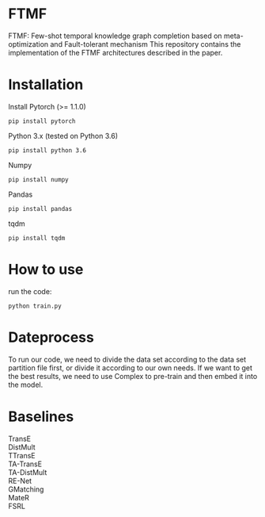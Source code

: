 # FTMF
FTMF: Few-shot temporal knowledge graph completion based on meta-optimization and Fault-tolerant mechanism
This repository contains the implementation of the FTMF architectures described in the paper.
# Installation
 Install Pytorch (>= 1.1.0)
 ```
pip install pytorch
```
 Python 3.x (tested on Python 3.6)
  ```
pip install python 3.6
```
 Numpy
  ```
pip install numpy
```
 Pandas
  ```
pip install pandas
```
 tqdm
  ```
pip install tqdm
```
# How to use
run the code:
```
python train.py 
```

# Dateprocess
To run our code, we need to divide the data set according to the data set partition file first, or divide it according to our own needs. If we want to get the best results, we need to use Complex to pre-train and then embed it into the model.
# Baselines
TransE  
DistMult  
TTransE  
TA-TransE  
TA-DistMult  
RE-Net  
GMatching  
MateR  
FSRL
